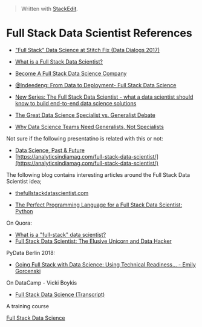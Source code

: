> Written with [StackEdit](https://stackedit.io/).

# Full Stack Data Scientist References

- ["Full Stack” Data Science at Stitch Fix (Data Dialogs 2017)](https://www.youtube.com/watch?v=ErrHRMiNNXE)

- [What is a Full Stack Data Scientist?](https://thefullstackdatascientist.com/blog/what-is-a-full-stack-data-scientist/)
- [Become A Full Stack Data Science Company](https://blog.dominodatalab.com/become-full-stack-data-science-company/)
- [@Indeedeng: From Data to Deployment- Full Stack Data Science](https://www.youtube.com/watch?v=LLvvNNWp3D0)

- [New Series: The Full Stack Data Scientist - what a data scientist should know to build end-to-end data science solutions](https://medium.com/applied-data-science/new-series-the-full-stack-data-scientist-15791cbef626)

- [The Great Data Science Specialist vs. Generalist Debate](http://lineardigressions.com/episodes/2019/4/14/the-great-data-science-specialist-vs-generalist-debate)
- [Why Data Science Teams Need Generalists, Not Specialists](https://hbr.org/2019/03/why-data-science-teams-need-generalists-not-specialists)

Not sure if the following presentatino is related with this or not:

- [Data Science, Past & Future](https://blog.dominodatalab.com/data-science-past-future/)
- [https://analyticsindiamag.com/full-stack-data-scientist/](https://analyticsindiamag.com/full-stack-data-scientist/)

The following blog contains interesting articles around the Full Stack Data Scientist idea;

- [thefullstackdatascientist.com](https://thefullstackdatascientist.com/)

- [The Perfect Programming Language for a Full Stack Data Scientist: Python](https://thefullstackdatascientist.com/blog/the-perfect-programming-language-for-a-full-stack-data-scientist-python/)

On Quora:

- [What is a "full-stack" data scientist?](https://www.quora.com/What-is-a-full-stack-data-scientist)
- [Full Stack Data Scientist: The Elusive Unicorn and Data Hacker](https://www.datasciencecentral.com/profiles/blogs/full-stack-data-scientist-the-elusive-unicorn-and-data-hacker)

PyData Berlin 2018:

- [Going Full Stack with Data Science: Using Technical Readiness... - Emily Gorcenski](https://www.youtube.com/watch?v=huqpXMNFD54)

On DataCamp - Vicki Boykis

- [Full Stack Data Science (Transcript)](https://www.datacamp.com/community/blog/full-stack-data-science-transcript)

A training course

[Full Stack Data Science](https://amitkaps.com/fullstack)
<!--stackedit_data:
eyJoaXN0b3J5IjpbLTQ4NzA3NDQ1MywxMjE2NjM3MSwxMjcyNT
k2MzM1LDU3MDk1NTQ4Nl19
-->